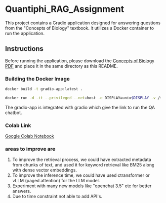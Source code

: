 # Quantiphi_RAG_Assignment

This project contains a Gradio application designed for answering questions from the "Concepts of Biology" textbook. It utilizes a Docker container to run the application.

## Instructions

Before running the application, please download the [Concepts of Biology PDF](https://openstax.org/details/books/concepts-biology) and place it in the same directory as this README.

### Building the Docker Image

```bash
docker build -t gradio-app:latest .

docker run -d -it --privileged --net=host -e DISPLAY=unix$DISPLAY -v /tmp/.X11-unix:/tmp/.X11-unix --name RAG-app gradio-app:latest
```

The gradio-app is integrated with gradio which give the link to run the QA chatbot.

### Colab Link
[Google Colab Notebook](https://colab.research.google.com/drive/1yo12IKDokIp7HhpJ4B4At3uOIDtmsK-j#scrollTo=ilAPBJ2KC0Il)


### areas to improve are 

1) To improve the retrieval process, we could have extracted metadata from chunks of text, and used it for keyword retrieval like BM25 along with dense vector embeddings.
2) To improve the inference time, we could have used ctransformer or vLLM (paged attention) for the LLM model.
3) Experiment with many new models like "openchat 3.5" etc for better answers.
4) Due to time constraint not able to add API's.

